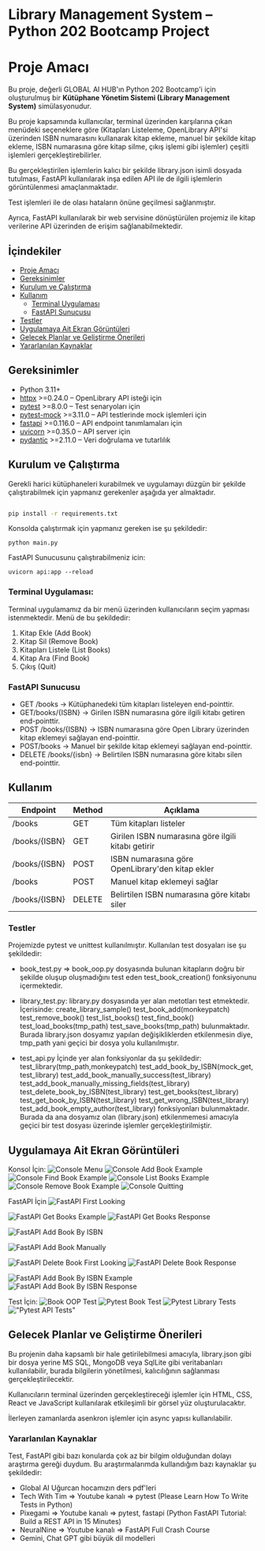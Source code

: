 # Library Management System – Python 202 Bootcamp Project

# Proje Amacı

Bu proje, değerli GLOBAL AI HUB'ın Python 202 Bootcamp'i için oluşturulmuş bir **Kütüphane Yönetim Sistemi (Library Management System)** simülasyonudur.

Bu proje kapsamında kullanıcılar, terminal üzerinden karşılarına çıkan menüdeki seçeneklere göre (Kitapları Listeleme, OpenLibrary API'si üzerinden ISBN numarasını kullanarak kitap ekleme, manuel bir şekilde kitap ekleme, ISBN numarasına göre kitap silme, çıkış işlemi gibi işlemler) çeşitli işlemleri gerçekleştirebilirler.

Bu gerçekleştirilen işlemlerin kalıcı bir şekilde library.json isimli dosyada tutulması, FastAPI kullanılarak inşa edilen API ile de ilgili işlemlerin görüntülenmesi amaçlanmaktadır.

Test işlemleri ile de olası hataların önüne geçilmesi sağlanmıştır.

Ayrıca, FastAPI kullanılarak bir web servisine dönüştürülen projemiz ile kitap verilerine API üzerinden de erişim sağlanabilmektedir.

## İçindekiler

- [Proje Amacı](#proje-amacı)
- [Gereksinimler](#gereksinimler)
- [Kurulum ve Çalıştırma](#kurulum-ve-çalıştırma)
- [Kullanım](#kullanım)
  - [Terminal Uygulaması](#terminal-uygulaması)
  - [FastAPI Sunucusu](#fastapi-sunucusu)
- [Testler](#testler)
- [Uygulamaya Ait Ekran Görüntüleri](#uygulamaya-ait-ekran-görüntüleri)
- [Gelecek Planlar ve Geliştirme Önerileri](#gelecek-planlar-ve-geliştirme-önerileri)
- [Yararlanılan Kaynaklar](#yararlanılan-kaynaklar)

## Gereksinimler

- Python 3.11+
- [httpx](https://pypi.org/project/httpx/) >=0.24.0 – OpenLibrary API isteği için
- [pytest](https://pypi.org/project/pytest/) >=8.0.0 – Test senaryoları için
- [pytest-mock](https://pypi.org/project/pytest-mock/) >=3.11.0 – API testlerinde mock işlemleri için
- [fastapi](https://pypi.org/project/fastapi/) >=0.116.0 – API endpoint tanımlamaları için
- [uvicorn](https://pypi.org/project/uvicorn/) >=0.35.0 – API server için
- [pydantic](https://pypi.org/project/pydantic/) >=2.11.0 – Veri doğrulama ve tutarlılık

## Kurulum ve Çalıştırma

Gerekli harici kütüphaneleri kurabilmek ve uygulamayı düzgün bir şekilde çalıştırabilmek için yapmanız gerekenler aşağıda yer almaktadır.

```bash

pip install -r requirements.txt

```

Konsolda çalıştırmak için yapmanız gereken ise şu şekildedir:

```
python main.py
```

FastAPI Sunucusunu çalıştırabilmeniz icin:

```
uvicorn api:app --reload
```

### Terminal Uygulaması:

Terminal uygulamamız da bir menü üzerinden kullanıcıların seçim yapması istenmektedir.
Menü de bu şekildedir:

1. Kitap Ekle (Add Book)
2. Kitap Sil (Remove Book)
3. Kitapları Listele (List Books)
4. Kitap Ara (Find Book)
5. Çıkış (Quit)

### FastAPI Sunucusu

- GET /books → Kütüphanedeki tüm kitapları listeleyen end-pointtir.
- GET/books/{ISBN} → Girilen ISBN numarasına göre ilgili kitabı getiren end-pointtir.
- POST /books/{ISBN} → ISBN numarasına göre Open Library üzerinden kitap eklemeyi sağlayan end-pointtir.
- POST/books → Manuel bir şekilde kitap eklemeyi sağlayan end-pointtir.
- DELETE /books/{isbn} → Belirtilen ISBN numarasına göre kitabı silen end-pointtir.

## Kullanım

<table>
  <thead>
    <tr>
      <th>Endpoint</th>
      <th>Method</th>
      <th>Açıklama</th>
    </tr>
  </thead>
  <tbody>
    <tr>
      <td>/books</td>
      <td>GET</td>
      <td>Tüm kitapları listeler</td>
    </tr>
    <tr>
      <td>/books/{ISBN}</td>
      <td>GET</td>
      <td>Girilen ISBN numarasına göre ilgili kitabı getirir</td>
    </tr>
    <tr>
      <td>/books/{ISBN}</td>
      <td>POST</td>
      <td>ISBN numarasına göre OpenLibrary'den kitap ekler</td>
    </tr>
    <tr>
      <td>/books</td>
      <td>POST</td>
      <td>Manuel kitap eklemeyi sağlar</td>
    </tr>
    <tr>
      <td>/books/{ISBN}</td>
      <td>DELETE</td>
      <td>Belirtilen ISBN numarasına göre kitabı siler</td>
    </tr>
  </tbody>
</table>

### Testler

Projemizde pytest ve unittest kullanılmıştır.
Kullanılan test dosyaları ise şu şekildedir:

- book_test.py => book_oop.py dosyasında bulunan kitapların doğru bir şekilde oluşup oluşmadığını test eden test_book_creation() fonksiyonunu içermektedir.

- library_test.py: library.py dosyasında yer alan metotları test etmektedir.
  İçerisinde:
  create_library_sample()
  test_book_add(monkeypatch)
  test_remove_book()
  test_list_books()
  test_find_book()
  test_load_books(tmp_path)
  test_save_books(tmp_path)
  bulunmaktadır.
  Burada library.json dosyamız yapılan değişikliklerden etkilenmesin diye, tmp_path yani geçici bir dosya yolu kullanılmıştır.

- test_api.py
  İçinde yer alan fonksiyonlar da şu şekildedir:
  test_library(tmp_path,monkeypatch)
  test_add_book_by_ISBN(mock_get, test_library)
  test_add_book_manually_success(test_library)
  test_add_book_manually_missing_fields(test_library)
  test_delete_book_by_ISBN(test_library)
  test_get_books(test_library)
  test_get_book_by_ISBN(test_library)
  test_get_wrong_ISBN(test_library)
  test_add_book_empty_author(test_library)
  fonksiyonları bulunmaktadır. Burada da ana dosyamız olan (library.json) etkilenmemesi amacıyla geçici bir test dosyası üzerinde işlemler gerçekleştirilmiştir.

## Uygulamaya Ait Ekran Görüntüleri

Konsol İçin:
![Console Menu](assets\console\main_console_menu.png)
![Console Add Book Example](assets\console\main_console_add_book.png)
![Console Find Book Example](assets\console\main_console_find_book.png)
![Console List Books Example](assets\console\main_console_list_books.png)
![Console Remove Book Example](assets\console\main_console_remove_book.png)
![Console Quitting](assets\console\main_console_quiting.png)

FastAPI İçin
![FastAPI First Looking](assets\api\fast_api_first_looking.png)

![FastAPI Get Books Example](assets\api\fast_api_get_books_example.png)
![FastAPI Get Books Response](assets\api\fast_api_get_books_response.png)

![FastAPI Add Book By ISBN](assets\api\fast_api_add_book_ISBN_example.png)

![FastAPI Add Book Manually](assets\api\fast_api_add_book_manually.png)

![FastAPI Delete Book First Looking](assets\api\fast_api_delete_book_by_ISBN_first_llooking.png)
![FastAPI Delete Book Response](assets\api\fast_api_delete_book_by_ISBN_result.png)

![FastAPI Add Book By ISBN Example](assets\api\fast_api_get_book_ISBN_example.png)
![FastAPI Add Book By ISBN Response](assets\api\fast_api_get_book_ISBN_response.png)

Test İçin:
![Book OOP Test](assets\test\pytest_book_oop_test.png)
![Pytest Book Test](assets\test\pytest_book_test.png)
![Pytest Library Tests](assets\test\pytest_library_tests.png)
!["Pytest API Tests"](assets\test\pytest_test_api.png)

## Gelecek Planlar ve Geliştirme Önerileri

Bu projenin daha kapsamlı bir hale getirilebilmesi amacıyla, library.json gibi bir dosya yerine MS SQL, MongoDB veya SqlLite gibi veritabanları kullanılabilir, burada bilgilerin yönetilmesi, kalıcılığının sağlanması gerçekleştirilecektir.

Kullanıcıların terminal üzerinden gerçekleştireceği işlemler için HTML, CSS, React ve JavaScript kullanılarak etkileşimli bir görsel yüz oluşturulacaktır.

İlerleyen zamanlarda asenkron işlemler için async yapısı kullanılabilir.

### Yararlanılan Kaynaklar

Test, FastAPI gibi bazı konularda çok az bir bilgim olduğundan dolayı araştırma gereği duydum. Bu araştırmalarımda kullandığım bazı kaynaklar şu şekildedir:

- Global AI Uğurcan hocamızın ders pdf'leri
- Tech With Tim => Youtube kanalı => pytest (Please Learn How To Write Tests in Python)
- Pixegami => Youtube kanalı => pytest, fastapi (Python FastAPI Tutorial: Build a REST API in 15 Minutes)
- NeuralNine => Youtube kanalı => FastAPI Full Crash Course
- Gemini, Chat GPT gibi büyük dil modelleri

